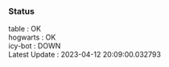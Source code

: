 ### Status


table : OK  
hogwarts : OK  
icy-bot : DOWN  
Latest Update : 2023-04-12 20:09:00.032793
